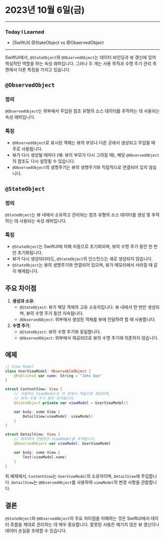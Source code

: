 # 2023년 10월 6일(금)

---

### Today I Learned 

- [SwiftUI] @StateObject vs @ObservedObject

----

SwiftUI에서, `@StateObject`와 `@ObservedObject`는 데이터 바인딩과 뷰 갱신에 있어 핵심적인 역할을 하는 속성 래퍼입니다. 그러나 두 개는 사용 목적과 수명 주기 관리 측면에서 다른 특징을 가지고 있습니다.

## `@ObservedObject`

### 정의

`@ObservedObject`는 외부에서 주입된 참조 유형의 소스 데이터를 추적하는 데 사용되는 속성 래퍼입니다.

### 특징

- `@ObservedObject`로 표시된 객체는 뷰의 부모나 다른 곳에서 생성되고 주입될 때 주로 사용됩니다.
- 뷰가 다시 생성될 때마다 (예: 뷰의 부모가 다시 그려질 때), 해당 `@ObservedObject`의 참조도 다시 설정될 수 있습니다.
- `@ObservedObject`의 생명주기는 뷰의 생명주기와 직접적으로 연결되어 있지 않습니다.

## `@StateObject`

### 정의

`@StateObject`는 뷰 내에서 소유하고 관리되는 참조 유형의 소스 데이터를 생성 및 추적하는 데 사용되는 속성 래퍼입니다.

### 특징

- `@StateObject`는 SwiftUI에 의해 자동으로 초기화되며, 뷰의 수명 주기 동안 한 번만 초기화됩니다.
- 뷰가 다시 생성되더라도, `@StateObject`의 인스턴스는 새로 생성되지 않습니다.
- `@StateObject`는 뷰의 생명주기와 연결되어 있으며, 뷰가 메모리에서 사라질 때 같이 해제됩니다.

## 주요 차이점

1. **생성과 소유**:
   - `@StateObject`: 뷰가 해당 객체의 고유 소유자입니다. 뷰 내에서 한 번만 생성되며, 뷰의 수명 주기 동안 지속됩니다.
   - `@ObservedObject`: 외부에서 생성된 객체를 뷰에 전달하려 할 때 사용합니다.
2. **수명 주기**:
   - `@StateObject`: 뷰의 수명 주기와 동일합니다.
   - `@ObservedObject`: 외부에서 제공되므로 뷰의 수명 주기에 의존하지 않습니다.

## 예제

```swift
// View Model
class UserViewModel: ObservableObject {
    @Published var name: String = "John Doe"
}

struct ContentView: View {
    // 사용하는 ViewModel은 이 뷰에서 처음으로 생성되며, 
    // 뷰의 수명 주기 동안 유지됩니다.
    @StateObject private var viewModel = UserViewModel()

    var body: some View {
        DetailView(viewModel: viewModel)
    }
}

struct DetailView: View {
    // 외부에서 전달받은 ViewModel을 추적합니다.
    @ObservedObject var viewModel: UserViewModel

    var body: some View {
        Text(viewModel.name)
    }
}
```

위 예제에서, `ContentView`는 `UserViewModel`의 소유자이며, `DetailView`에 주입합니다. `DetailView`는 `@ObservedObject`를 사용하여 `viewModel`의 변경 사항을 관찰합니다.

## 결론

`@StateObject`와 `@ObservedObject`의 주요 차이점을 이해하는 것은 SwiftUI에서 데이터 흐름을 제대로 관리하는 데 매우 중요합니다. 잘못된 사용은 예기치 않은 뷰 갱신이나 데이터 손실을 초래할 수 있습니다.